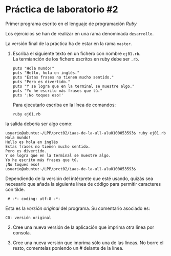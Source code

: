 # Práctica de laboratorio #2

Primer programa escrito en el lenguaje de programación *Ruby*

Los ejercicios se han de realizar en una rama denominada ```desarrollo```.

La versión final de la práctica ha de estar en la rama ```master```.


1. Escriba el siguiente texto en un fichero con nombre `ej01.rb`.  
   La termianción de los fichero escritos en ruby debe ser `.rb`.

   ```
   puts "Hola mundo!"
   puts "Hello, hola en inglés."
   puts "Estas frases no tienen mucho sentido."
   puts "Pero es divertido."
   puts "Y se logra que en la terminal se muestre algo."
   puts "Yo he escrito más frases que tú."
   puts '¡No toques eso!'
   ```

   Para ejecutarlo escriba en la línea de comandos:

   ```
   ruby ej01.rb
   ```

  la salida debería ser algo como:

   ```
   usuario@ubuntu:~/LPP/prct02/iaas-de-la-ull-alu0100053593$ ruby ej01.rb 
   Hola mundo!
   Hello es hola en inglés
   Estas frases no tienen mucho sentido.
   Pero es divertido.
   Y se logra que en la terminal se muestre algo.
   Yo he escrito más frases que tú.
   ¡No toques eso!
   usuario@ubuntu:~/LPP/prct02/iaas-de-la-ull-alu0100053593$ 
   ```

   Dependiendo de la versión del intérprete que esté usando, quizás sea necesario que añada
   la siguiente línea de código para permitir caracteres con tilde.

   ```
    # -*- coding: utf-8 -*-
   ```

   Esta es la *versión original* del programa. Su comentario asociado es:

   ```
   C0: versión original
   ```

2. Cree una nueva versión de la aplicación que imprima otra línea por consola.

3. Cree una nueva versión que imprima sólo una de las líneas. 
   No borre el resto, comentelas poniendo un # delante de la línea.


